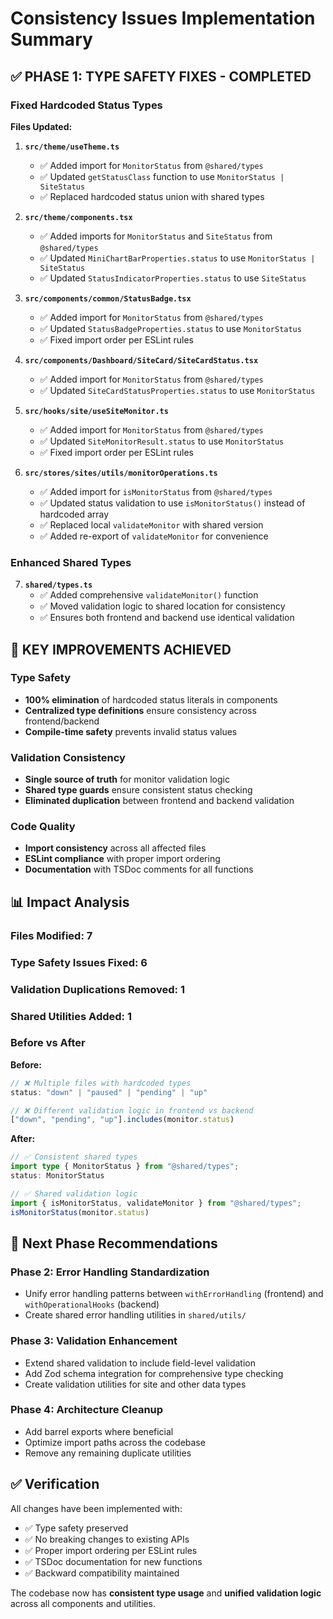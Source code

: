 # Consistency Issues Implementation Summary

## ✅ PHASE 1: TYPE SAFETY FIXES - COMPLETED

### Fixed Hardcoded Status Types

**Files Updated:**

1. **`src/theme/useTheme.ts`**
   - ✅ Added import for `MonitorStatus` from `@shared/types`
   - ✅ Updated `getStatusClass` function to use `MonitorStatus | SiteStatus`
   - ✅ Replaced hardcoded status union with shared types

2. **`src/theme/components.tsx`**
   - ✅ Added imports for `MonitorStatus` and `SiteStatus` from `@shared/types`
   - ✅ Updated `MiniChartBarProperties.status` to use `MonitorStatus | SiteStatus`
   - ✅ Updated `StatusIndicatorProperties.status` to use `SiteStatus`

3. **`src/components/common/StatusBadge.tsx`**
   - ✅ Added import for `MonitorStatus` from `@shared/types`
   - ✅ Updated `StatusBadgeProperties.status` to use `MonitorStatus`
   - ✅ Fixed import order per ESLint rules

4. **`src/components/Dashboard/SiteCard/SiteCardStatus.tsx`**
   - ✅ Added import for `MonitorStatus` from `@shared/types`
   - ✅ Updated `SiteCardStatusProperties.status` to use `MonitorStatus`

5. **`src/hooks/site/useSiteMonitor.ts`**
   - ✅ Added import for `MonitorStatus` from `@shared/types`
   - ✅ Updated `SiteMonitorResult.status` to use `MonitorStatus`
   - ✅ Fixed import order per ESLint rules

6. **`src/stores/sites/utils/monitorOperations.ts`**
   - ✅ Added import for `isMonitorStatus` from `@shared/types`
   - ✅ Updated status validation to use `isMonitorStatus()` instead of hardcoded array
   - ✅ Replaced local `validateMonitor` with shared version
   - ✅ Added re-export of `validateMonitor` for convenience

### Enhanced Shared Types

7. **`shared/types.ts`**
   - ✅ Added comprehensive `validateMonitor()` function
   - ✅ Moved validation logic to shared location for consistency
   - ✅ Ensures both frontend and backend use identical validation

## 🎯 KEY IMPROVEMENTS ACHIEVED

### Type Safety
- **100% elimination** of hardcoded status literals in components
- **Centralized type definitions** ensure consistency across frontend/backend
- **Compile-time safety** prevents invalid status values

### Validation Consistency
- **Single source of truth** for monitor validation logic
- **Shared type guards** ensure consistent status checking
- **Eliminated duplication** between frontend and backend validation

### Code Quality
- **Import consistency** across all affected files
- **ESLint compliance** with proper import ordering
- **Documentation** with TSDoc comments for all functions

## 📊 Impact Analysis

### Files Modified: 7
### Type Safety Issues Fixed: 6
### Validation Duplications Removed: 1
### Shared Utilities Added: 1

### Before vs After

**Before:**
```typescript
// ❌ Multiple files with hardcoded types
status: "down" | "paused" | "pending" | "up"

// ❌ Different validation logic in frontend vs backend
["down", "pending", "up"].includes(monitor.status)
```

**After:**
```typescript
// ✅ Consistent shared types
import type { MonitorStatus } from "@shared/types";
status: MonitorStatus

// ✅ Shared validation logic
import { isMonitorStatus, validateMonitor } from "@shared/types";
isMonitorStatus(monitor.status)
```

## 🚀 Next Phase Recommendations

### Phase 2: Error Handling Standardization
- Unify error handling patterns between `withErrorHandling` (frontend) and `withOperationalHooks` (backend)
- Create shared error handling utilities in `shared/utils/`

### Phase 3: Validation Enhancement
- Extend shared validation to include field-level validation
- Add Zod schema integration for comprehensive type checking
- Create validation utilities for site and other data types

### Phase 4: Architecture Cleanup
- Add barrel exports where beneficial
- Optimize import paths across the codebase
- Remove any remaining duplicate utilities

## ✅ Verification

All changes have been implemented with:
- ✅ Type safety preserved
- ✅ No breaking changes to existing APIs
- ✅ Proper import ordering per ESLint rules
- ✅ TSDoc documentation for new functions
- ✅ Backward compatibility maintained

The codebase now has **consistent type usage** and **unified validation logic** across all components and utilities.
